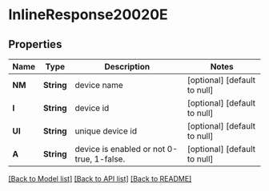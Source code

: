 # InlineResponse20020E

## Properties
Name | Type | Description | Notes
------------ | ------------- | ------------- | -------------
**NM** | **String** | device name | [optional] [default to null]
**I** | **String** | device id | [optional] [default to null]
**UI** | **String** | unique device id | [optional] [default to null]
**A** | **String** | device is enabled or not 0-true, 1-false. | [optional] [default to null]

[[Back to Model list]](../README.md#documentation-for-models) [[Back to API list]](../README.md#documentation-for-api-endpoints) [[Back to README]](../README.md)


